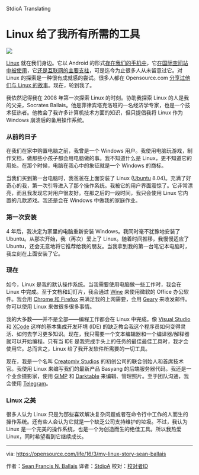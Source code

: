 StdioA Translating

Linux 给了我所有所需的工具
==========================================

![](https://opensource.com/sites/default/files/styles/image-full-size/public/images/business/OPENHERE_blue.png?itok=3eqp-7gT)

[Linux][0] 就在我们身边。它以 Android 的形式[存在我们的手机中][1]，它[在国际空间站中被使用][2]，它[还是互联网的主要支柱][3]，可是迄今为止很多人从未留意过它。对 Linux 的探索是一种很有成就感的尝试。很多人都在 Opensource.com [分享过他们与 Linux 的故事][4]。现在，轮到我了。

我依然记得我在 2008 年第一次探索 Linux 的时刻。协助我探索 Linux 的人是我的父亲，Socrates Ballais。他是菲律宾塔克洛班的一名经济学专家，也是一个技术狂热者。他教会了我许多计算机技术方面的知识，但只提倡我将 Linux 作为 Windows 崩溃后的备用操作系统。

### 从前的日子

在我们在家中购置电脑之前，我曾是一个 Windows 用户。我使用电脑玩游戏，制作文档，做那些小孩子都会用电脑做的事。我不知道什么是 Linux，更不知道它的用处。在那个时候，电脑在我心中的象征就是一个 Windows 的商标。

当我们买到第一台电脑时，我爸爸在上面安装了 Linux ([Ubuntu][5] 8.04)。充满了好奇心的我，第一次引导进入了那个操作系统。我被它的用户界面震惊了。它非常漂亮，而且我发现它对用户很友好。在那之后的一段时间，我只会使用 Linux 它内置的几款游戏。我还是会在 Windows 中做我的家庭作业。

### 第一次安装

4 年后，我决定为家里的电脑重新安装 Windows。我同时毫不犹豫地安装了 Ubuntu。从那次开始，我（再次）爱上了 Linux。随着时间推移，我慢慢适应了 Ubuntu，还会无意地将它推荐给我的朋友。当我拿到我的第一台笔记本电脑时，我立刻在上面安装了它。

### 现在

如今，Linux 是我的默认操作系统。当我需要使用电脑做一些工作时，我会在 Linux 中完成。至于文档和幻灯片，我会通过 [Wine][6] 来使用微软的 Office 办公软件。我会用 [Chrome 和 Firefox][7] 来满足我的上网需要，会用 [Geary][8] 来收发邮件。你可以使用 Linux 来做很多很多事情。

我的大多数——并不是全部——编程工作都会在 Linux 中完成。像 [Visual Studio][9] 和 [XCode][10] 这样的基本集成开发环境 (IDE) 的缺乏教会我这个程序员如何变得灵活、如何去学习更多知识。现在，我只需要一个文本编辑器和一个编译器/解释器就可以开始编程。只有当 IDE 是我完成手头上的任务的最佳最佳工具时，我才会使用它。总而言之，Linux 给了我开发软件所需要的一切工具。

现在，我是一个名叫 [Creatomiv Studios][11] 的初创公司的联合创始人和首席技术官。我使用 Linux 来编写我们的最新产品 Basyang 的后端服务器代码。我还是一个业余摄影家，使用 [GIMP][12] 和 [Darktable][13] 来编辑、管理照片。至于团队沟通，我会使用 [Telegram][14]。

### Linux 之美

很多人认为 Linux 只是为那些喜欢解决复杂问题或者在命令行中工作的人而生的操作系统。还有些人会认为它就是一个缺乏公司支持维护的垃圾。不过，我认为 Linux 是一个完美的操作系统，也是一个为创造而生的绝佳工具。所以我热爱 Linux，同时希望看到它继续成长。


--------------------------------------------------------------------------------

via: https://opensource.com/life/16/3/my-linux-story-sean-ballais

作者：[Sean Francis N. Ballais][a]
译者：[StdioA](https://github.com/StdioA)
校对：[校对者ID](https://github.com/校对者ID)

[a]: https://opensource.com/users/seanballais
[0]: https://opensource.com/resources/what-is-linux
[1]: http://www.howtogeek.com/189036/android-is-based-on-linux-but-what-does-that-mean/
[2]: http://www.extremetech.com/extreme/155392-international-space-station-switches-from-windows-to-linux-for-improved-reliability
[3]: https://www.youtube.com/watch?v=JzsLkbwi1LA
[4]: https://opensource.com/tags/my-linux-story
[5]: http://ubuntu.com/
[6]: https://www.winehq.org/
[7]: https://www.google.com/chrome/browser/desktop/index.html
[8]: https://wiki.gnome.org/Apps/Geary
[9]: https://www.visualstudio.com/en-us/visual-studio-homepage-vs.aspx
[10]: https://developer.apple.com/xcode/
[11]: https://www.facebook.com/CreatomivStudios/
[12]: https://www.gimp.org/
[13]: http://www.darktable.org/
[14]: https://telegram.org/
